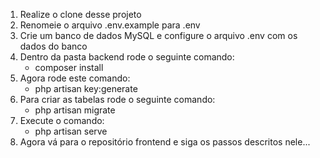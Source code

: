 1. Realize o clone desse projeto
2. Renomeie o arquivo .env.example para .env
3. Crie um banco de dados MySQL e configure o arquivo .env com os dados do banco
4. Dentro da pasta backend rode o seguinte comando:
    - composer install
5. Agora rode este comando:
    - php artisan key:generate
6. Para criar as tabelas rode o seguinte comando:
    - php artisan migrate
7. Execute o comando:
    - php artisan serve
8. Agora vá para o repositório frontend e siga os passos descritos nele...
